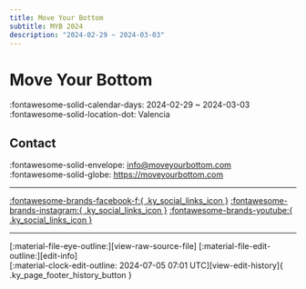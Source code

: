 ```yaml
---
title: Move Your Bottom
subtitle: MYB 2024
description: "2024-02-29 ~ 2024-03-03"
---
```


# Move Your Bottom 

:fontawesome-solid-calendar-days: 2024-02-29 ~ 2024-03-03  
:fontawesome-solid-location-dot: Valencia  

## Contact

:fontawesome-solid-envelope: <info@moveyourbottom.com>  
:fontawesome-solid-globe: <https://moveyourbottom.com>  

---

 [:fontawesome-brands-facebook-f:{ .ky_social_links_icon }](https://www.facebook.com/moveyourbottom) [:fontawesome-brands-instagram:{ .ky_social_links_icon }](https://instagram.com/moveyourbottom) [:fontawesome-brands-youtube:{ .ky_social_links_icon }](https://youtube.com/@moveyourbottom5036)

---

<div class="ky_page_footer" markdown>
<div class="ky_page_footer_trailing" markdown="span">
[:material-file-eye-outline:][view-raw-source-file]
[:material-file-edit-outline:][edit-info]
</div>
<div class="ky_page_footer_leading" markdown="span">
[:material-clock-edit-outline: 2024-07-05 07:01 UTC][view-edit-history]{ .ky_page_footer_history_button }
</div>
</div>

[view-raw-source-file]: https://github.com/swingdance/events/blob/main/2024/es_ES/move-your-bottom-2024.json "View Raw Source File"
[edit-info]: https://github.com/swingdance/events/issues/new?assignees=&labels=update+event&projects=&template=03-update_entity.yml&title=%5B2024%2Fes_ES%5D%20Update%20Event%3A%20Move%20Your%20Bottom&region=es_ES&year=2024&id=move-your-bottom-2024&name=Move%20Your%20Bottom&org_id= "Edit Info"

[view-edit-history]: https://github.com/swingdance/events/commits/main/2024/es_ES/move-your-bottom-2024.json "View Edit History"
